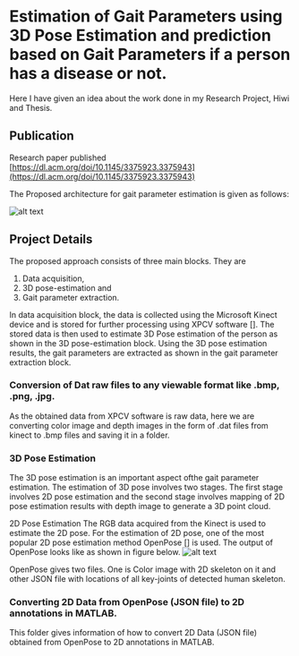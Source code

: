 # Estimation of Gait Parameters using 3D Pose Estimation and prediction based on Gait Parameters if a person has a disease or not.

Here I have given an idea about the work done in my Research Project, Hiwi and Thesis.

## Publication
Research paper published [https://dl.acm.org/doi/10.1145/3375923.3375943](https://dl.acm.org/doi/10.1145/3375923.3375943)

The Proposed architecture for gait parameter estimation is given as follows:

![alt text](https://github.com/Ankitjaiswal1201/Thesis/blob/master/Images/arch.png)


## Project Details
The proposed approach consists of three main blocks. They are 
1. Data acquisition, 
2. 3D pose-estimation and 
3. Gait parameter extraction. 

In data acquisition block, the data is collected using the Microsoft Kinect device and is stored for further processing using XPCV
software []. The stored data is then used to estimate 3D Pose estimation of the person as shown in the 3D pose-estimation block.
Using the 3D pose estimation results, the gait parameters are extracted as shown in the gait parameter extraction block.


### Conversion of Dat raw files to any viewable format like .bmp, .png, .jpg. ###
As the obtained data from XPCV software is raw data, here we are converting color image and depth images in the form of .dat files from kinect to .bmp files and saving it in a folder.

### 3D Pose Estimation ###
The 3D pose estimation is an important aspect ofthe gait parameter estimation. The estimation of 3D pose involves two stages.
The first stage involves 2D pose estimation and the second stage involves mapping of 2D pose estimation results with depth image to generate a 3D point cloud.

2D Pose Estimation
The RGB data acquired from the Kinect is used to estimate the 2D pose. For the estimation of 2D pose, one of the most popular 2D
pose estimation method OpenPose [] is used.
The output of OpenPose looks like as shown in figure below.
![alt text](https://github.com/Ankitjaiswal1201/Thesis/blob/master/Images/pose_face_hands.gif)

OpenPose gives two files. One is Color image with 2D skeleton on it and other JSON file with locations of all key-joints of
detected human skeleton.

### Converting 2D Data from OpenPose (JSON file) to 2D annotations in MATLAB. ###
This folder gives information of how to convert 2D Data (JSON file) obtained from OpenPose to 2D annotations in MATLAB.




